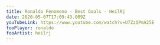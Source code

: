 ```yaml
---
title: Ronaldo Fenomeno - Best Goals - HeilRj
date: 2020-05-07T17:09:43.009Z
youTubeLink: https://www.youtube.com/watch?v=U7ZzQPmA25E
fooPlayer: ronaldo
fooArtist: heilrj
---
```

